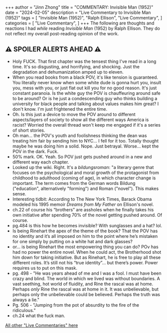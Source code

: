 +++
author = "Jinn Zhong"
title = "COMMENTARY: Invisible Man (1952)"
date = "2024-02-05"
description = "Live Commentary to Invisible Man (1952)"
tags = [
    "Invisible Man (1952)",
    "Ralph Ellison",
    "Live Commentary",
]
categories = [
    "Live Commentary",
]
+++
The following are thoughts and reactions I had _while_ reading _Invisible Man_ (1952) by Ralph Ellison. They do not reflect my overall post-reading opinion of the work. 

## :warning: **SPOILER ALERTS AHEAD** :warning:

* Holy FUCK. That first chapter was the tensest thing I've read in a long time. It's so disgusting, and horrifying, and shocking. Just the degradation and dehumanization amped up to eleven.
* When you read books from a black POV, it's like tension is guaranteed. You literally never know when some white dude is gonna hurt you, insult you, mess with you, or just flat out kill you for no good reason. It's just constant paranoia. Is the white guy the POV is chauffeuring around safe to be around? Or is he just a condescending guy who thinks building a university for black people and talking about values makes him great? I don't know. I'm just frightened the entire time.
* Oh. Is this just a device to move the POV around to different aspects/layers of society to show all the different ways America is racist? Worried the overall thread won't keep me engaged if it's a series of short stories.
* Oh man... the POV's youth and foolishness thinking the dean was treating him fair by sending him to NYC... I fell for it too. Totally thought maybe he was doing him a solid. Nope. Just betrayal. Worse... kept the POV in the dark. Fuck.
* 50% mark. OK. Yeah. So POV just gets pushed around in a new and different way each chapter.
* Looked up the wiki. Right. It's a _bildungsroman_: "a literary genre that focuses on the psychological and moral growth of the protagonist from childhood to adulthood (coming of age), in which character change is important. The term comes from the German words Bildung ("education", alternatively "forming") and Roman ("novel"). This makes sense.
* Interesting tidbit: According to The New York Times, Barack Obama modeled his 1995 memoir _Dreams from My Father_ on Ellison's novel.
* ch.22 of course his “brothers” are assholes when he finally takes his own initiative after spending 70% of the novel getting pushed around. Of course.
* pg.484 is this how he becomes invisible? With sunglasses and a hat? lol.
* Is being Rinehart the apex of the theme of the book? That the POV has no identity and it’s all imposed on him to the point where he’s mistaken for one simply by putting on a white hat and dark glasses?
* or… is being Rinehart the most empowering thing you can do? POv has had no power the entire novel. When he could act, the Brotherhood shot him down for taking initiative. But as Rinehart, he is free to play all these different roles. It’s still not his “true identity”… but there’s power. Power requires us to put on this mask.
* pg. 498 - "He was years ahead of me and I was a fool. I must have been crazy and blind. The world in which we lived was without boundaries. A vast seething, hot world of fluidity, and Rine the rascal was at home. Perhaps _only_ Rine the rascal was at home in it. It was unbelievable, but perhaps only the unbelievable could be believed. Perhaps the truth was always a lie."
* Pg. 506 - "Jumping from the pot of absurdity to the fire of the ridiculous."
* ch.24 what the fuck man.

[All other "Live Commentaries" here](https://journal.jinnzhong.com/categories/live-commentary/)
